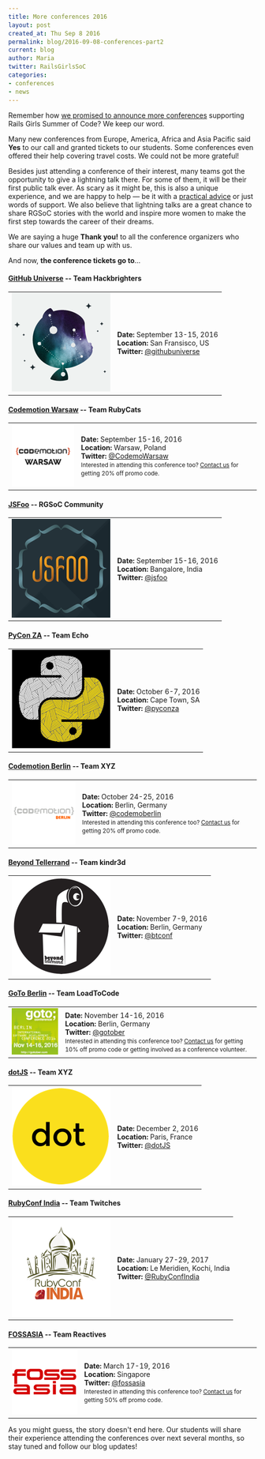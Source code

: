 ```yaml
---
title: More conferences 2016
layout: post
created_at: Thu Sep 8 2016
permalink: blog/2016-09-08-conferences-part2
current: blog
author: Maria
twitter: RailsGirlsSoC
categories:
- conferences
- news
---
```


Remember how [we promised to announce more conferences](/blog/2016-08-10-conferences-part1) supporting Rails Girls Summer of Code? We keep our word.

Many new conferences from Europe, America, Africa and Asia Pacific said **Yes** to our call and granted tickets to our students. Some conferences even offered their help covering travel costs. We could not be more grateful!

Besides just attending a conference of their interest, many teams got the opportunity to give a lightning talk there. For some of them, it will be their first public talk ever. As scary as it might be, this is also a unique experience, and we are happy to help — be it with a [practical advice](/blog/2014-07-29-talk-tips) or just words of support. We also believe that lightning talks are a great chance to share RGSoC stories with the world and inspire more women to make the first step towards the career of their dreams.

We are saying a huge **Thank you!** to all the conference organizers who share our values and team up with us.

And now, **the conference tickets go to**…

#### <span class="color-red"><a href="http://githubuniverse.com/">GitHub Universe</a></span> -- <b>Team Hackbrighters</b>
<div class="conference-table">
  <table>
    <tr>
      <td>
        <a href="http://githubuniverse.com/">
        <img src="/img/blog/2016/conferences/github-universe-logo.png"></a>
      </td>
      <td>
        <b>Date: </b>September 13-15, 2016 <br>
        <b>Location: </b>San Fransisco, US <br>
        <b>Twitter: </b><a href="https://twitter.com/githubuniverse">@githubuniverse</a>
      </td>
    </tr>
  </table>
</div>

#### <span class="color-red"><a href="http://warsaw2016.codemotionworld.com/">Codemotion Warsaw</a></span> -- <b>Team RubyCats</b>
<div class="conference-table">
  <table>
    <tr>
      <td>
        <a href="http://warsaw2016.codemotionworld.com/">
        <img src="/img/blog/2016/conferences/CodemoWarsaw-logo.png"></a>
      </td>
      <td>
        <b>Date: </b>September 15-16, 2016 <br>
        <b>Location: </b>Warsaw, Poland <br>
        <b>Twitter: </b><a href="https://twitter.com/CodemoWarsaw">@CodemoWarsaw</a> <br>
        <small>Interested in attending this conference too? <a href="mailto:summer-of-code@railsgirls.com">Contact us</a> for getting 20% off promo code.</small>
      </td>
    </tr>
  </table>
</div>

#### <span class="color-red"><a href="https://jsfoo.in/2016/">JSFoo</a></span> -- <b>RGSoC Community</b>
<div class="conference-table">
  <table>
    <tr>
      <td>
        <a href="https://jsfoo.in/2016/">
        <img src="/img/blog/2016/conferences/jsfoo-logo.png"></a>
      </td>
      <td>
        <b>Date: </b>September 15-16, 2016 <br>
        <b>Location: </b>Bangalore, India <br>
        <b>Twitter: </b><a href="https://twitter.com/jsfoo">@jsfoo</a>
      </td>
    </tr>
  </table>
</div>

#### <span class="color-red"><a href="https://za.pycon.org/">PyCon ZA</a></span> -- <b>Team Echo</b>
<div class="conference-table">
  <table>
    <tr>
      <td>
        <a href="https://za.pycon.org/">
        <img src="/img/blog/2016/conferences/pycon-za-logo.png"></a>
      </td>
      <td>
        <b>Date: </b>October 6-7, 2016 <br>
        <b>Location: </b>Cape Town, SA <br>
        <b>Twitter: </b><a href="https://twitter.com/pyconza">@pyconza</a>
      </td>
    </tr>
  </table>
</div>

#### <span class="color-red"><a href="http://berlin2016.codemotionworld.com/">Codemotion Berlin</a></span> -- <b>Team XYZ</b>
<div class="conference-table">
  <table>
    <tr>
      <td>
        <a href="http://berlin2016.codemotionworld.com/">
        <img src="/img/blog/2016/conferences/codemoberlin-logo.png"></a>
      </td>
      <td>
        <b>Date: </b>October 24-25, 2016 <br>
        <b>Location: </b>Berlin, Germany <br>
        <b>Twitter: </b><a href="https://twitter.com/codemoberlin">@codemoberlin</a> <br>
        <small>Interested in attending this conference too? <a href="mailto:summer-of-code@railsgirls.com">Contact us</a> for getting 20% off promo code.</small>
      </td>
    </tr>
  </table>
</div>

#### <span class="color-red"><a href="https://beyondtellerrand.com">Beyond Tellerrand</a></span> -- <b>Team kindr3d</b>
<div class="conference-table">
  <table>
    <tr>
      <td>
        <a href="https://beyondtellerrand.com">
        <img src="/img/blog/2016/conferences/beyond-tellerrand-logo.png"></a>
      </td>
      <td>
        <b>Date: </b>November 7-9, 2016 <br>
        <b>Location: </b>Berlin, Germany <br>
        <b>Twitter: </b><a href="https://twitter.com/btconf">@btconf</a>
      </td>
    </tr>
  </table>
</div>

#### <span class="color-red"><a href="https://gotocon.com/berlin-2016/">GoTo Berlin</a></span> -- <b>Team LoadToCode</b>
<div class="conference-table">
  <table>
    <tr>
      <td>
        <a href="https://gotocon.com/berlin-2016/">
        <img src="/img/blog/2016/conferences/goto-berlin-logo.png"></a>
      </td>
      <td>
        <b>Date: </b>November 14-16, 2016 <br>
        <b>Location: </b>Berlin, Germany <br>
        <b>Twitter: </b><a href="https://twitter.com/gotober">@gotober</a> <br>
        <small>Interested in attending this conference too? <a href="mailto:summer-of-code@railsgirls.com">Contact us</a> for getting 10% off promo code or getting involved as a conference volunteer.</small>
      </td>
    </tr>
  </table>
</div>

#### <span class="color-red"><a href="http://www.dotjs.io/">dotJS</a></span> -- <b>Team XYZ</b>
<div class="conference-table">
  <table>
    <tr>
      <td>
        <a href="http://www.dotjs.io/">
        <img src="/img/blog/2016/conferences/dotjs-logo.png"></a>
      </td>
      <td>
        <b>Date: </b>December 2, 2016 <br>
        <b>Location: </b>Paris, France <br>
        <b>Twitter: </b><a href="https://twitter.com/dotJS">@dotJS</a>
      </td>
    </tr>
  </table>
</div>

#### <span class="color-red"><a href="http://rubyconfindia.org/">RubyConf India</a></span> -- <b>Team Twitches</b>
<div class="conference-table">
  <table>
    <tr>
      <td>
        <a href="http://rubyconfindia.org/">
        <img src="/img/blog/2016/conferences/rubyconf-india-logo.png"></a>
      </td>
      <td>
        <b>Date: </b>January 27-29, 2017 <br>
        <b>Location: </b>Le Meridien, Kochi, India <br>
        <b>Twitter: </b><a href="https://twitter.com/RubyConfIndia">@RubyConfIndia</a>
      </td>
    </tr>
  </table>
</div>

#### <span class="color-red"><a href="http://2017.fossasia.org/">FOSSASIA</a></span> -- <b>Team Reactives</b>
<div class="conference-table">
  <table>
    <tr>
      <td>
        <a href="http://2017.fossasia.org/">
        <img src="/img/blog/2016/conferences/fossasia-logo.png"></a>
      </td>
      <td>
        <b>Date: </b>March 17-19, 2016 <br>
        <b>Location: </b>Singapore <br>
        <b>Twitter: </b><a href="https://twitter.com/fossasia">@fossasia</a> <br>
        <small>Interested in attending this conference too? <a href="mailto:summer-of-code@railsgirls.com">Contact us</a> for getting 50% off promo code.</small>
      </td>
    </tr>
  </table>
</div>

As you might guess, the story doesn't end here. Our students will share their experience attending the conferences over next several months, so stay tuned and follow our blog updates!

